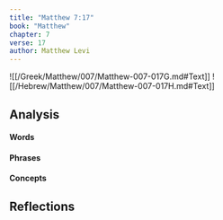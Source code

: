 ```yaml
---
title: "Matthew 7:17"
book: "Matthew"
chapter: 7
verse: 17
author: Matthew Levi
---
```

![[/Greek/Matthew/007/Matthew-007-017G.md#Text]]
![[/Hebrew/Matthew/007/Matthew-007-017H.md#Text]]

## Analysis

#### Words

#### Phrases

#### Concepts

## Reflections

